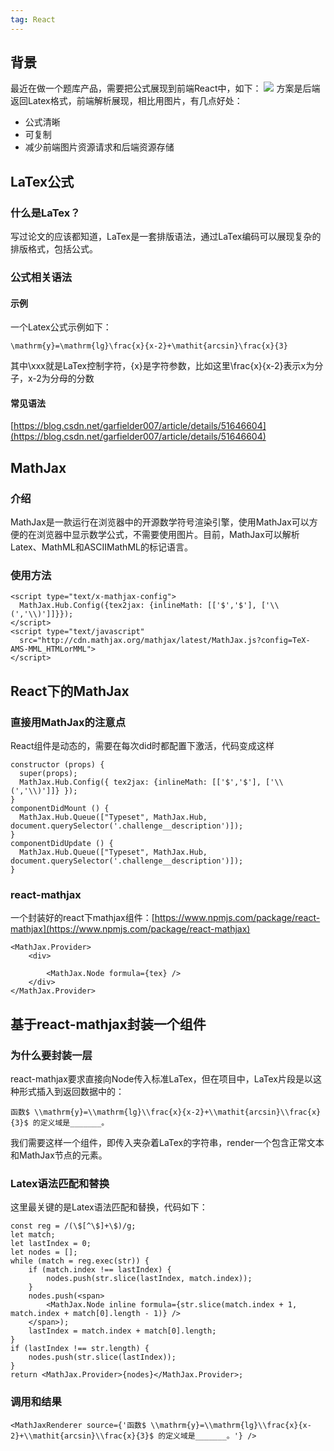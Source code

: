 ```yaml
---
tag: React
---
```


## 背景
最近在做一个题库产品，需要把公式展现到前端React中，如下：
![](http://static.chiyuanyuan.com/9ekmbP.jpg)
方案是后端返回Latex格式，前端解析展现，相比用图片，有几点好处：
* 公式清晰
* 可复制
* 减少前端图片资源请求和后端资源存储

## LaTex公式
### 什么是LaTex？
写过论文的应该都知道，LaTex是一套排版语法，通过LaTex编码可以展现复杂的排版格式，包括公式。
### 公式相关语法
#### 示例
一个Latex公式示例如下：
```
\mathrm{y}=\mathrm{lg}\frac{x}{x-2}+\mathit{arcsin}\frac{x}{3}
```
其中\xxx就是LaTex控制字符，{x}是字符参数，比如这里\frac{x}{x-2}表示x为分子，x-2为分母的分数
#### 常见语法
[https://blog.csdn.net/garfielder007/article/details/51646604](https://blog.csdn.net/garfielder007/article/details/51646604)
## MathJax
### 介绍
MathJax是一款运行在浏览器中的开源数学符号渲染引擎，使用MathJax可以方便的在浏览器中显示数学公式，不需要使用图片。目前，MathJax可以解析Latex、MathML和ASCIIMathML的标记语言。
### 使用方法
```
<script type="text/x-mathjax-config">
  MathJax.Hub.Config({tex2jax: {inlineMath: [['$','$'], ['\\(','\\)']]}});
</script>
<script type="text/javascript"
  src="http://cdn.mathjax.org/mathjax/latest/MathJax.js?config=TeX-AMS-MML_HTMLorMML">
</script>
```
## React下的MathJax
### 直接用MathJax的注意点
React组件是动态的，需要在每次did时都配置下激活，代码变成这样
```
constructor (props) {
  super(props);
  MathJax.Hub.Config({ tex2jax: {inlineMath: [['$','$'], ['\\(','\\)']]} });
}
componentDidMount () {
  MathJax.Hub.Queue(["Typeset", MathJax.Hub, document.querySelector('.challenge__description')]);
}
componentDidUpdate () {
  MathJax.Hub.Queue(["Typeset", MathJax.Hub, document.querySelector('.challenge__description')]);
}
```
### react-mathjax
一个封装好的react下mathjax组件：[https://www.npmjs.com/package/react-mathjax](https://www.npmjs.com/package/react-mathjax)
```
<MathJax.Provider>
    <div>
 
        <MathJax.Node formula={tex} />
    </div>
</MathJax.Provider>
```
## 基于react-mathjax封装一个组件
### 为什么要封装一层
react-mathjax要求直接向Node传入标准LaTex，但在项目中，LaTex片段是以这种形式插入到返回数据中的：
```
函数$ \\mathrm{y}=\\mathrm{lg}\\frac{x}{x-2}+\\mathit{arcsin}\\frac{x}{3}$ 的定义域是_______。
```
我们需要这样一个组件，即传入夹杂着LaTex的字符串，render一个包含正常文本和MathJax节点的元素。

### Latex语法匹配和替换
这里最关键的是Latex语法匹配和替换，代码如下：
```
const reg = /(\$[^\$]+\$)/g;
let match;
let lastIndex = 0;
let nodes = [];
while (match = reg.exec(str)) {
    if (match.index !== lastIndex) {
        nodes.push(str.slice(lastIndex, match.index));
    }
    nodes.push(<span>
        <MathJax.Node inline formula={str.slice(match.index + 1, match.index + match[0].length - 1)} />
    </span>);
    lastIndex = match.index + match[0].length;
}
if (lastIndex !== str.length) {
    nodes.push(str.slice(lastIndex));
}
return <MathJax.Provider>{nodes}</MathJax.Provider>;
```
### 调用和结果
```
<MathJaxRenderer source={'函数$ \\mathrm{y}=\\mathrm{lg}\\frac{x}{x-2}+\\mathit{arcsin}\\frac{x}{3}$ 的定义域是_______。'} />
```
